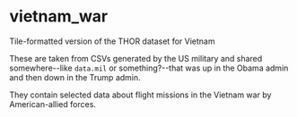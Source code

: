 # vietnam_war
Tile-formatted version of the THOR dataset for Vietnam

These are taken from CSVs generated by the US military and shared somewhere--like `data.mil` or something?--that was up in the Obama admin and then down in the Trump admin.

They contain selected data about flight missions in the Vietnam war by American-allied forces.
